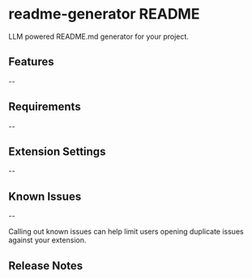 # readme-generator README

LLM powered README.md generator for your project.

## Features

--

## Requirements

--

## Extension Settings

--

## Known Issues

--

Calling out known issues can help limit users opening duplicate issues against your extension.

## Release Notes


